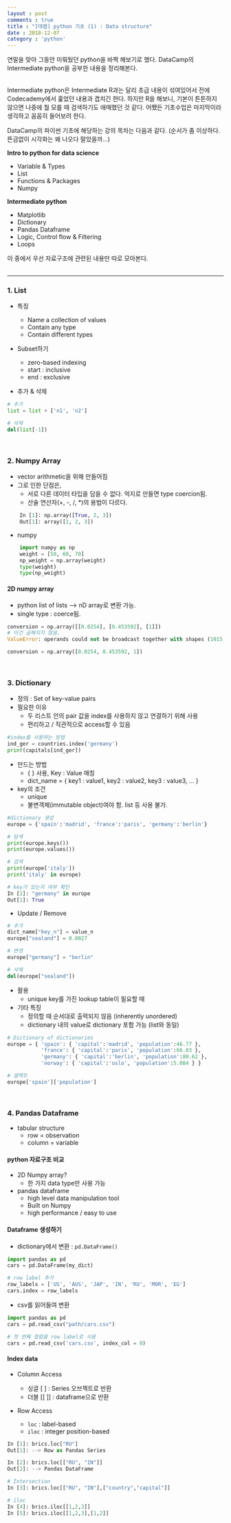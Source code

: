 ```yaml
---
layout : post
comments : true
title : "[데캠] python 기초 (1) : Data structure"
date : 2018-12-07
category : 'python'
---
```


연말을 맞아 그동안 미뤄뒀던 python을 바짝 해보기로 했다. DataCamp의 Intermediate python을 공부한 내용을 정리해본다.

<br>
Intermediate python은 Intermediate R과는 달리 초급 내용이 섞여있어서 전에 Codecademy에서 훑었던 내용과 겹치긴 한다. 하지만 R을 해보니, 기본이 튼튼하지 않으면 나중에 뭘 모를 때 검색하기도 애매했던 것 같다. 어쨌든 기초수업은 마지막이라 생각하고 꼼꼼히 들어보려 한다.

DataCamp의 파이썬 기초에 해당하는 강의 목차는 다음과 같다. (순서가 좀 이상하다. 뜬금없이 시각화는 왜 나오다 말았을까...)


**Intro to python for data science**

- Variable & Types
- List
- Functions & Packages
- Numpy

**Intermediate python**
- Matplotlib
- Dictionary
- Pandas Dataframe
- Logic, Control flow & Filtering
- Loops

이 중에서 우선 자료구조에 관련된 내용만 따로 모아본다.   
<br>

----

### 1. List
- 특징
  - Name a collection of values
  - Contain any type
  - Contain different types

- Subset하기
  - zero-based indexing
  - start : inclusive
  - end : exclusive

- 추가 & 삭제
```python
# 추가
list = list + ['n1', 'n2']

# 삭제
del(list[-1])

```

<br>

### 2. Numpy Array

- vector arithmetic을 위해 만들어짐
- 그로 인한 단점은,
    - 서로 다른 데이터 타입을 담을 수 없다. 억지로 만들면 type coercion됨.
    - 산술 연산자(+, -, /, \*)의 용법이 다르다.
```python
    In [1]: np.array([True, 2, 3])
    Out[1]: array([1, 2, 3])
```
- numpy
```python
    import numpy as np
    weight = [50, 60, 70]
    np_weight = np.array(weight)
    type(weight)
    type(np_weight)
```


#### 2D numpy array

- python list of lists —> nD array로 변환 가능.
- single type : coerce됨.

```python
conversion = np.array([[0.0254], [0.453592], [1]])
# 이건 곱해지지 않음.
ValueError: operands could not be broadcast together with shapes (1015,3) (3,1)

conversion = np.array([0.0254, 0.453592, 1])
```

<br>

### 3. Dictionary

- 정의 : Set of key-value pairs
- 필요한 이유
    - 두 리스트 안의 pair 값을 index를 사용하지 않고 연결하기 위해 사용
    - 편리하고 / 직관적으로 access할 수 있음

```python
#index를 사용하는 방법
ind_ger = countries.index('germany')
print(capitals[ind_ger])
```
- 만드는 방법
    - { } 사용, Key : Value 매칭
    - dict_name = { key1 : value1, key2 : value2, key3 : value3, ... }
- key의 조건
    - unique
    - 불변객체(immutable object)여야 함. list 등 사용 불가.

```python
#dictionary 생성
europe = {'spain':'madrid', 'france':'paris', 'germany':'berlin'}

# 탐색
print(europe.keys())
print(europe.values())

# 검색
print(europe['italy'])
print('italy' in europe)

# key가 있는지 여부 확인
In [1]: "germany" in europe
Out[1]: True
```

- Update / Remove
```python
# 추가
dict_name["key_n"] = value_n
europe["sealand"] = 0.0027

# 변경
europe["germany"] = "berlin"

# 삭제
del(europe["sealand"])
```

- 활용
    - unique key를 가진 lookup table이 필요할 때
- 기타 특징
    - 정의할 때 순서대로 출력되지 않음 (inherently unordered)
    - dictionary 내의 value로 dictionary 포함 가능 (list와 동일)

```python
# Dictionary of dictionaries
europe = { 'spain': { 'capital':'madrid', 'population':46.77 },
           'france': { 'capital':'paris', 'population':66.03 },
           'germany': { 'capital':'berlin', 'population':80.62 },
           'norway': { 'capital':'oslo', 'population':5.084 } }

# 셀렉트
europe['spain']['population']
```

<br>

### 4. Pandas Dataframe

- tabular structure
    - row = observation
    - column  = variable

#### python 자료구조 비교
- 2D Numpy array?
  - 한 가지 data type만 사용 가능
- pandas dataframe
  - high level data manipulation tool
  - Built on Numpy
  - high performance / easy to use


#### Dataframe 생성하기
- dictionary에서 변환 : `pd.DataFrame()`
```python
import pandas as pd
cars = pd.DataFrame(my_dict)

# row label 추가
row_labels = ['US', 'AUS', 'JAP', 'IN', 'RU', 'MOR', 'EG']
cars.index = row_labels
```

- csv를 읽어들여 변환
```python
import pandas as pd
cars = pd.read_csv("path/cars.csv")

# 첫 번째 컬럼을 row label로 사용
cars = pd.read_csv('cars.csv', index_col = 0)
```

#### Index data
- Column Access
  - 싱글 [ ] : Series 오브젝트로 반환
  - 더블 [[ ]] : dataframe으로 반환

- Row Access
  - `loc` : label-based
  - `iloc` : integer position-based

```python
In [1]: brics.loc["RU"]
Out[1]: --> Row as Pandas Series

In [2]: brics.loc[["RU", "IN"]]
Out[2]: --> Pandas DataFrame

# Intersection
In [3]: brics.loc[["RU", "IN"],["country","capital"]]

# iloc
In [4]: brics.iloc[[1,2,3]]
In [5]: brics.iloc[[1,2,3],[1,2]]
```
